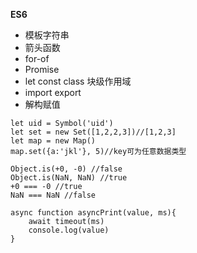 **ES6**
- 模板字符串
- 箭头函数
- for-of
- Promise
- let const class 块级作用域
- import export
- 解构赋值  
```
let uid = Symbol('uid')
let set = new Set([1,2,2,3])//[1,2,3]
let map = new Map()
map.set({a:'jkl'}, 5)//key可为任意数据类型
```
```
Object.is(+0, -0) //false 
Object.is(NaN, NaN) //true
+0 === -0 //true
NaN === NaN //false
```
```
async function asyncPrint(value, ms){
	await timeout(ms)
	console.log(value)
}
```
